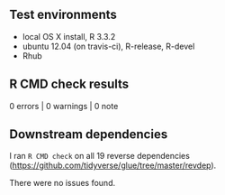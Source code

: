 ## Test environments
* local OS X install, R 3.3.2
* ubuntu 12.04 (on travis-ci), R-release, R-devel
* Rhub

## R CMD check results

0 errors | 0 warnings | 0 note

## Downstream dependencies
I ran `R CMD check` on all 19 reverse dependencies (https://github.com/tidyverse/glue/tree/master/revdep).

There were no issues found.
